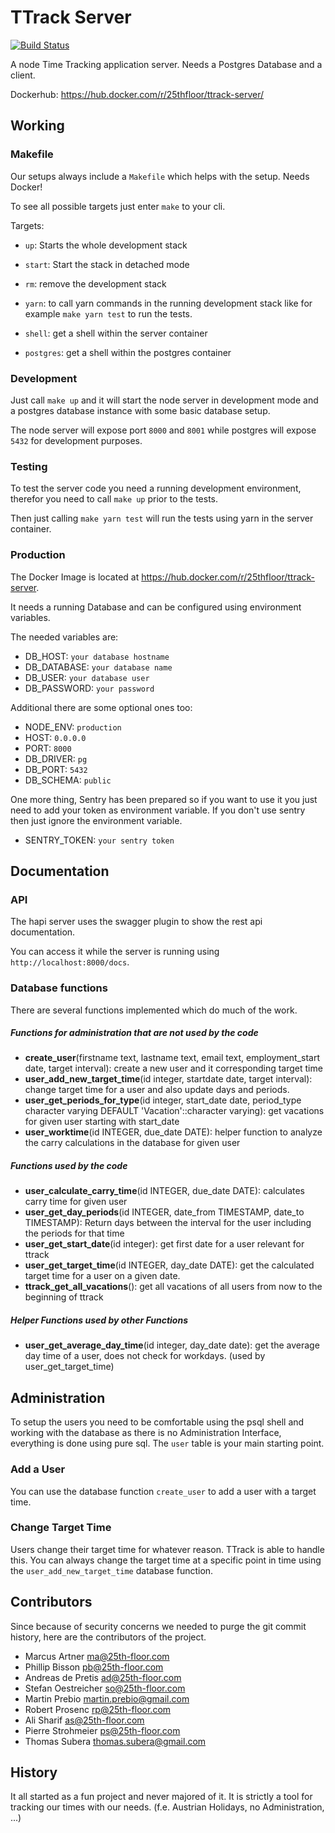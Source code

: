 # TTrack Server

[![Build Status](https://travis-ci.org/25th-floor/ttrack-server.svg?branch=master)](https://travis-ci.org/25th-floor/ttrack-server)

A node Time Tracking application server. Needs a Postgres Database and a client.

Dockerhub: https://hub.docker.com/r/25thfloor/ttrack-server/

## Working
### Makefile
Our setups always include a `Makefile` which helps with the setup. Needs Docker!

To see all possible targets just enter `make` to your cli.

Targets:
* `up`: Starts the whole development stack
* `start`: Start the stack in detached mode
* `rm`: remove the development stack

* `yarn`: to call yarn commands in the running development stack like for example `make yarn test` to run the tests.
* `shell`: get a shell within the server container
* `postgres`: get a shell within the postgres container

### Development
Just call `make up` and it will start the node server in development mode and a postgres database instance with some basic database setup.

The node server will expose port `8000` and `8001` while postgres will expose `5432` for development purposes.

### Testing

To test the server code you need a running development environment, therefor you need to call `make up` prior to the tests.

Then just calling `make yarn test` will run the tests using yarn in the server container.

### Production

The Docker Image is located at https://hub.docker.com/r/25thfloor/ttrack-server.

It needs a running Database and can be configured using environment variables.

The needed variables are:
* DB_HOST: `your database hostname`
* DB_DATABASE: `your database name`
* DB_USER: `your database user`
* DB_PASSWORD: `your password`

Additional there are some optional ones too:
* NODE_ENV: `production`
* HOST: `0.0.0.0`
* PORT: `8000`
* DB_DRIVER: `pg`
* DB_PORT: `5432`
* DB_SCHEMA: `public`

One more thing, Sentry has been prepared so if you want to use it you just need to add your token as environment variable.
If you don't use sentry then just ignore the environment variable.
* SENTRY_TOKEN: `your sentry token`

## Documentation
### API
The hapi server uses the swagger plugin to show the rest api documentation.

You can access it while the server is running using `http://localhost:8000/docs`.

### Database functions
There are several functions implemented which do much of the work.

##### Functions for administration that are not used by the code
* **create_user**(firstname text, lastname text, email text, employment_start date, target interval): create a new user and it corresponding target time
* **user_add_new_target_time**(id integer, startdate date, target interval): change target time for a user and also update days and periods.
* **user_get_periods_for_type**(id integer, start_date date, period_type character varying DEFAULT 'Vacation'::character varying): get vacations for given user starting with start_date
* **user_worktime**(id INTEGER, due_date DATE): helper function to analyze the carry calculations in the database for given user

##### Functions used by the code
* **user_calculate_carry_time**(id INTEGER, due_date DATE): calculates carry time for given user
* **user_get_day_periods**(id INTEGER, date_from TIMESTAMP, date_to TIMESTAMP): Return days between the interval for the user including the periods for that time
* **user_get_start_date**(id integer): get first date for a user relevant for ttrack
* **user_get_target_time**(id INTEGER, day_date DATE): get the calculated target time for a user on a given date.
* **ttrack_get_all_vacations**(): get all vacations of all users from now to the beginning of ttrack

##### Helper Functions used by other Functions
* **user_get_average_day_time**(id integer, day_date date): get the average day time of a user, does not check for workdays. (used by user_get_target_time)

## Administration

To setup the users you need to be comfortable using the psql shell and working with the database as there is no Administration Interface, everything is done using pure sql.
The `user` table is your main starting point.

### Add a User

You can use the database function `create_user` to add a user with a target time.

### Change Target Time

Users change their target time for whatever reason. TTrack is able to handle this. You can always change the target time at a specific point in time using the `user_add_new_target_time` database function.

## Contributors

Since because of security concerns we needed to purge the git commit history, here are the contributors of the project.

* Marcus Artner <ma@25th-floor.com>
* Phillip Bisson <pb@25th-floor.com>
* Andreas de Pretis <ad@25th-floor.com>
* Stefan Oestreicher <so@25th-floor.com>
* Martin Prebio <martin.prebio@gmail.com>
* Robert Prosenc <rp@25th-floor.com>
* Ali Sharif <as@25th-floor.com>
* Pierre Strohmeier <ps@25th-floor.com>
* Thomas Subera <thomas.subera@gmail.com>

## History

It all started as a fun project and never majored of it. It is strictly a tool for tracking our times with our needs. (f.e. Austrian Holidays, no Administration, ...)
